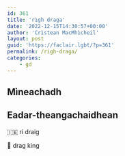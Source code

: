 ```yaml
---
id: 361
title: 'rìgh draga'
date: '2022-12-15T14:30:57+00:00'
author: 'Crìstean MacMhìcheil'
layout: post
guid: 'https://faclair.lgbt/?p=361'
permalink: /righ-draga/
categories:
    - gd
---
```


## Mìneachadh

## Eadar-theangachaidhean

&#x1f1ee;&#x1f1ea; rí draig

&#x1f3f4;&#xe0067;&#xe0062;&#xe0065;&#xe006e;&#xe0067;&#xe007f; drag king